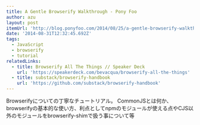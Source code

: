 ```yaml
---
title: A Gentle Browserify Walkthrough - Pony Foo
author: azu
layout: post
itemUrl: 'http://blog.ponyfoo.com/2014/08/25/a-gentle-browserify-walkthrough'
date: '2014-08-31T12:32:45.692Z'
tags:
  - JavaScript
  - browserify
  - tutorial
relatedLinks:
  - title: Browserify All The Things // Speaker Deck
    url: 'https://speakerdeck.com/bevacqua/browserify-all-the-things'
  - title: substack/browserify-handbook
    url: 'https://github.com/substack/browserify-handbook'
---
```

Browserifyについての丁寧なチュートリアル。
CommonJSとは何か、browserifyの基本的な使い方、利点としてnpmのモジュールが使える点やCJS以外のモジュールをbrowserify-shimで扱う事について等
